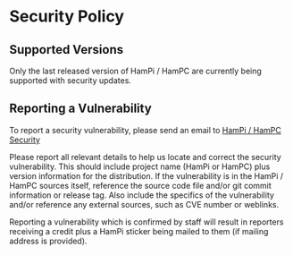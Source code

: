# Security Policy

## Supported Versions

Only the last released version of HamPi / HamPC are currently
being supported with security updates.

## Reporting a Vulnerability

To report a security vulnerability, please send an email to
[HamPi / HamPC Security](mailto:security@slotter.net)

Please report all relevant details to help us locate and correct the
security vulnerability. This should include project name (HamPi or
HamPC) plus version information for the distribution. If the
vulnerability is in the HamPi / HamPC sources itself, reference the
source code file and/or git commit information or release tag. Also
include the specifics of the vulnerability and/or reference any
external sources, such as CVE number or weblinks.

Reporting a vulnerability which is confirmed by staff will result in
reporters receiving a credit plus a HamPi sticker being mailed to
them (if mailing address is provided).
